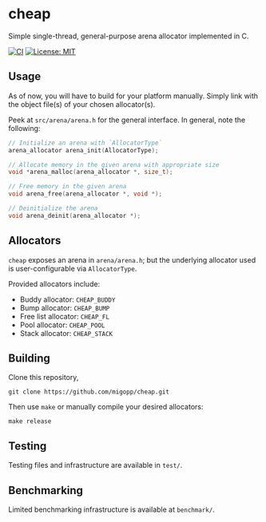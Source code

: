 # cheap

Simple single-thread, general-purpose arena allocator implemented in C.

[![CI](https://github.com/migopp/cheap/actions/workflows/ci.yml/badge.svg)](https://github.com/migopp/cheap/actions/workflows/ci.yml)
[![License: MIT](https://img.shields.io/badge/License-MIT-yellow.svg)](https://opensource.org/licenses/MIT)

## Usage

As of now, you will have to build for your platform manually. Simply link with the object file(s) of your chosen allocator(s).

Peek at `src/arena/arena.h` for the general interface. In general, note the following:

```c
// Initialize an arena with `AllocatorType`
arena_allocator arena_init(AllocatorType);

// Allocate memory in the given arena with appropriate size
void *arena_malloc(arena_allocator *, size_t);

// Free memory in the given arena
void arena_free(arena_allocator *, void *);

// Deinitialize the arena
void arena_deinit(arena_allocator *);
```

## Allocators

`cheap` exposes an arena in `arena/arena.h`; but the underlying allocator used is user-configurable via `AllocatorType`.

Provided allocators include:

- Buddy allocator: `CHEAP_BUDDY`
- Bump allocator: `CHEAP_BUMP`
- Free list allocator: `CHEAP_FL`
- Pool allocator: `CHEAP_POOL`
- Stack allocator: `CHEAP_STACK`

## Building

Clone this repository,

```
git clone https://github.com/migopp/cheap.git
```

Then use `make` or manually compile your desired allocators:

```
make release
```

## Testing

Testing files and infrastructure are available in `test/`.

## Benchmarking

Limited benchmarking infrastructure is available at `benchmark/`.
